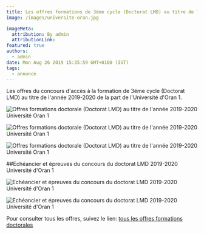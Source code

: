 ```yaml
---
title: Les offres formations de 3ème cycle (Doctorat LMD) au titre de l’année 2019/2020 Université d'Oran 1.
image: /images/universite-oran.jpg

imageMeta:
  attribution: By admin
  attributionLink:
featured: true
authors:
  - admin
date: Mon Aug 26 2019 15:35:59 GMT+0100 (IST)
tags:
  - annonce
---
```

Les offres du concours d'accès à la formation de 3éme cycle (Doctorat LMD) au titre de l'année 2019-2020 de la part de l'Université d'Oran 1.

![Offres formations doctorale (Doctorat LMD) au titre de l'année 2019-2020 Université Oran 1](/images/offres-formations-doctorale-universite-oran-1.jpg)

![Offres formations doctorale (Doctorat LMD) au titre de l'année 2019-2020 Université Oran 1 ](/images/offres-formations-doctorale-universite-oran-1-2.jpg)

![Offres formations doctorale (Doctorat LMD) au titre de l'année 2019-2020 Université Oran 1 ](/images/offres-formations-doctorale-universite-oran-1-3.jpg)

##Echéancier et épreuves du concours du doctorat LMD 2019-2020 Université d'Oran 1

![Echéancier et épreuves du concours du doctorat LMD 2019-2020  Université d'Oran 1](/images/epreuve-doctorat-lmd-oran-1.jpg)

![Echéancier et épreuves du concours du doctorat LMD 2019-2020  Université d'Oran 1](/images/epreuve-doctorat-lmd-oran-1-2.jpg)

Pour consulter tous les offres, suivez le lien: [tous les offres formations doctorales](/tous-les-offres-de-formations-doctorale-lmd-2019-2020/)
